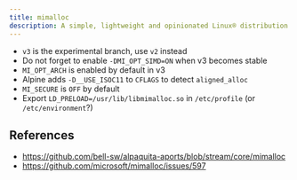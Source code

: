```yaml
---
title: mimalloc
description: A simple, lightweight and opinionated Linux® distribution based on musl libc and toybox
---
```


- `v3` is the experimental branch, use `v2` instead
- Do not forget to enable `-DMI_OPT_SIMD=ON` when v3 becomes stable
- `MI_OPT_ARCH` is enabled by default in v3
- Alpine adds `-D__USE_ISOC11` to `CFLAGS` to detect `aligned_alloc`
- `MI_SECURE` is `OFF` by default
- Export `LD_PRELOAD=/usr/lib/libmimalloc.so` in `/etc/profile` (or `/etc/environment`?)

## References
- https://github.com/bell-sw/alpaquita-aports/blob/stream/core/mimalloc
- https://github.com/microsoft/mimalloc/issues/597
